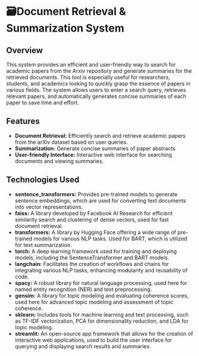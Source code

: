 # 🗃️Document Retrieval & Summarization System

## Overview

This system provides an efficient and user-friendly way to search for academic papers from the Arxiv repository and generate summaries for the retrieved documents. This tool is especially useful for researchers, students, and academics looking to quickly grasp the essence of papers in various fields. The system allows users to enter a search query, retrieves relevant papers, and automatically generates concise summaries of each paper to save time and effort.

## Features

<ul>
  <li><strong>Document Retrieval:</strong>  Efficiently search and retrieve academic papers from the arXiv dataset based on user queries.</li>
  
  <li><strong>Summarization:</strong> Generate concise summaries of paper abstracts</li>
  
  <li><strong>User-friendly Interface:</strong> Interactive web interface for searching documents and viewing summaries.</li>
</ul>

## Technologies Used

<ul>
  <li><strong>sentence_transformers:</strong> Provides pre-trained models to generate sentence embeddings, which are used for converting text documents into vector representations.</li>

  <li><strong>faiss:</strong> A library developed by Facebook AI Research for efficient similarity search and clustering of dense vectors, used for fast document retrieval.</li>
  
  <li><strong>transformers:</strong> A library by Hugging Face offering a wide range of pre-trained models for various NLP tasks. Used for BART, which is utilized for text summarization.</li>

  <li><strong>torch:</strong> A deep learning framework used for training and deploying models, including the SentenceTransformer and BART models.</li>

  <li><strong>langchain:</strong> Facilitates the creation of workflows and chains for integrating various NLP tasks, enhancing modularity and reusability of code.</li>

  <li><strong>spacy:</strong> A robust library for natural language processing, used here for named entity recognition (NER) and text preprocessing.</li>
  
  <li><strong>gensim:</strong> A library for topic modeling and evaluating coherence scores, used here for advanced topic modeling and assessment of topic coherence.</li>
  
  <li><strong>sklearn:</strong> Includes tools for machine learning and text processing, such as TF-IDF vectorization, PCA for dimensionality reduction, and LDA for topic modeling.</li>

  <li><strong>streamlit:</strong> An open-source app framework that allows for the creation of interactive web applications, used to build the user interface for querying and displaying search results and summaries.</li>
</ul>


